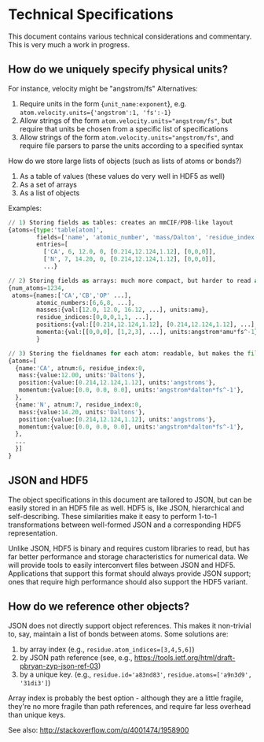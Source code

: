 # Technical Specifications
This document contains various technical considerations and commentary. This is very much a work in progress.

## How do we uniquely specify physical units?

For instance, velocity might be "angstrom/fs" Alternatives:

 1) Require units in the form {`unit_name:exponent`}, e.g. `atom.velocity.units={'angstrom':1, 'fs':-1}`
 2) Allow strings of the form `atom.velocity.units="angstrom/fs"`, but require that units be chosen from a specific list of specifications
 3) Allow strings of the form `atom.velocity.units="angstrom/fs"`, and require file parsers to parse the units according to a specified syntax

How do we store large lists of objects (such as lists of atoms or bonds?)

 1) As a table of values (these values do very well in HDF5 as well)
 2) As a set of arrays
 3) As a list of objects

Examples:

```python
// 1) Storing fields as tables: creates an mmCIF/PDB-like layout
{atoms={type:'table[atom]',
        fields=['name', 'atomic_number', 'mass/Dalton', 'residue_index', 'position/angstrom', 'momentum/angstrom*amu*fs^-1']
        entries=[
          ['CA', 6, 12.0, 0, [0.214,12.124,1.12], [0,0,0]],
          ['N', 7, 14.20, 0, [0.214,12.124,1.12], [0,0,0]],
          ...}

// 2) Storing fields as arrays: much more compact, but harder to read and edit
{num_atoms=1234,
 atoms={names:['CA','CB','OP' ...],
        atomic_numbers:[6,6,8, ...],
        masses:{val:[12.0, 12.0, 16.12, ...], units:amu},
        residue_indices:[0,0,0,1,1, ...],
        positions:{val:[[0.214,12.124,1.12], [0.214,12.124,1.12], ...], units:angstrom},
        momenta:{val:[[0,0,0], [1,2,3], ...], units:angstrom*amu*fs^-1}
        }

// 3) Storing the fieldnames for each atom: readable, but makes the file huge
{atoms=[
  {name:'CA', atnum:6, residue_index:0,
   mass:{value:12.00, units:'Daltons'},
   position:{value:[0.214,12.124,1.12], units:'angstroms'},
   momentum:{value:[0.0, 0.0, 0.0], units:'angstrom*dalton*fs^-1'},
  },
  {name:'N', atnum:7, residue_index:0,
   mass:{value:14.20, units:'Daltons'},
   position:{value:[0.214,12.124,1.12], units:'angstroms'},
   momentum:{value:[0.0, 0.0, 0.0], units:'angstrom*dalton*fs^-1'},
  },
  ...
  }]
}
```

## JSON and HDF5

The object specifications in this document are tailored to JSON, but can be
easily stored in an HDF5 file as well. HDF5 is, like JSON, hierarchical and
self-describing. These similarities make it easy to perform 1-to-1
transformations between well-formed JSON and a corresponding HDF5
representation.

Unlike JSON, HDF5 is binary and requires custom libraries to read, but has far
better performance and storage characteristics for numerical data. We will
provide tools to easily interconvert files between JSON and HDF5. Applications
that support this format should always provide JSON support; ones that require
high performance should also support the HDF5 variant.

## How do we reference other objects?

JSON does not directly support object references. This makes it non-trivial to,
say, maintain a list of bonds between atoms. Some solutions are:

 1) by array index (e.g., `residue.atom_indices=[3,4,5,6]`)
 2) by JSON path reference (see, e.g., https://tools.ietf.org/html/draft-pbryan-zyp-json-ref-03)
 3) by a unique key. (e.g., `residue.id='a83nd83'`, `residue.atoms=['a9n3d9', '31di3']`)

Array index is probably the best option - although they are a little fragile,
they're no more fragile than path references, and require far less overhead
than unique keys.

See also: http://stackoverflow.com/q/4001474/1958900
